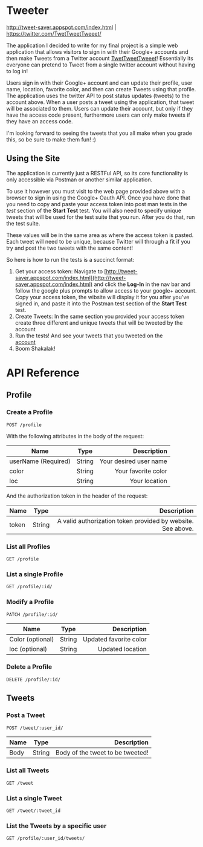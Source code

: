 Tweeter
========

http://tweet-saver.appspot.com/index.html | https://twitter.com/TwetTweetTweeet/

The application I decided to write for my final project is a simple web
application that allows visitors to sign in with their Google+ accounts
and then make Tweets from a Twitter account
[TwetTweetTweeet](https://twitter.com/TwetTweetTweeet/)! Essentially its
everyone can pretend to Tweet from a single twitter account without
having to log in!

Users sign in with their Google+ account and can update their profile, user
name, location, favorite color, and then can create Tweets using that profile.
The application uses the twitter API to post status updates (tweets)
to the account above. When a user posts a tweet using the application, that
tweet will be associated to them. Users can update their account, but only
if they have the access code present, furthermore users can only make tweets
if they have an access code.

I'm looking forward to seeing the tweets that you all make when you grade this,
so be sure to make them fun! :)

## Using the Site

The application is currently just a RESTFul API, so its core functionality
is only accessible via Postman or another similar application.

To use it however you must visit to the web page provided above with a  browser
to sign in using the Google+ Oauth API. Once you have done that you need to copy
and paste your access token into post man tests in the *test* section of the
**Start Test** test. You will also need to specify unique tweets that will be
used for the test suite that you run. After you do that, run the test suite.

These values will be in the same area as where the access token is pasted. Each
tweet will need to be unique, because Twitter will through a fit if you try
and post the two tweets with the same content!

So here is how to run the tests is a succinct format:

1. Get your access token: Navigate to [http://tweet-saver.appspot.com/index.html](http://tweet-saver.appspot.com/index.html)
  and click the **Log-In** in the nav bar and follow the google plus prompts to
  allow access to your google+ account. Copy your access token, the wibsite
  will display it for you after you've signed in, and paste it into the Postman
  test section of the **Start Test** test.
2. Create Tweets: In the same section you provided your access token create
  three different and unique tweets that will be tweeted by the account
3. Run the tests! And see your tweets that you tweeted on the     
  [account](https://twitter.com/TwetTweetTweeet/)
4. Boom Shakalak!

# API Reference

## Profile

### Create a Profile
```
POST /profile
```
With the following attributes in the body of the request:

Name        | Type        | Description
------------|:-----------:|--------------:
userName (Required) | String      | Your desired user name
color       | String      | Your favorite color
loc         | String      | Your location


And the authorization token in the header of the request:

Name        | Type        | Description
------------|:-----------:|--------------:
token | String | A valid authorization token provided by website. See above.


### List all Profiles
```
GET /profile
```

### List a single Profile
```
GET /profile/:id/
```

### Modify a Profile
```
PATCH /profile/:id/
```

Name              | Type    | Description
------------------|:-------:|--------------:
Color (optional)   | String  | Updated favorite color
loc (optional)   | String  | Updated location

### Delete a Profile
```
DELETE /profile/:id/
```

## Tweets

### Post a Tweet
```
POST /tweet/:user_id/
```

Name        | Type        | Description
------------|:-----------:|--------------:
Body | String | Body of the tweet to be tweeted!

### List all Tweets
```
GET /tweet
```

### List a single Tweet
```
GET /tweet/:tweet_id
```

### List the Tweets by a specific user
```
GET /profile/:user_id/tweets/
```
